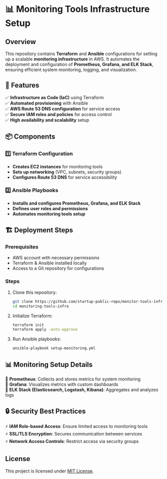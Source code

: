 
# 📊 Monitoring Tools Infrastructure Setup  

## Overview  

This repository contains **Terraform** and **Ansible** configurations for setting up a scalable **monitoring infrastructure** in AWS. It automates the deployment and configuration of **Prometheus, Grafana, and ELK Stack**, ensuring efficient system monitoring, logging, and visualization.  

## 🚀 Features  

✅ **Infrastructure as Code (IaC)** using Terraform  
✅ **Automated provisioning** with Ansible  
✅ **AWS Route 53 DNS configuration** for service access  
✅ **Secure IAM roles and policies** for access control  
✅ **High availability and scalability** setup  

## 📦 Components  

### 1️⃣ **Terraform Configuration**  
- **Creates EC2 instances** for monitoring tools  
- **Sets up networking** (VPC, subnets, security groups)  
- **Configures Route 53 DNS** for service accessibility  

### 2️⃣ **Ansible Playbooks**  
- **Installs and configures Prometheus, Grafana, and ELK Stack**  
- **Defines user roles and permissions**  
- **Automates monitoring tools setup**  

## 🏗️ Deployment Steps  

### Prerequisites  
- AWS account with necessary permissions  
- Terraform & Ansible installed locally  
- Access to a Git repository for configurations  

### Steps  
1. Clone this repository:  
   ```bash
   git clone https://github.com/startup-public-repo/monitor-tools-infra.git
   cd monitoring-tools-infra
   ```  
2. Initialize Terraform:  
   ```bash
   terraform init  
   terraform apply -auto-approve  
   ```  
3. Run Ansible playbooks:  
   ```bash
   ansible-playbook setup-monitoring.yml  
   ```  

## 📊 Monitoring Setup Details  

🔹 **Prometheus**: Collects and stores metrics for system monitoring  
🔹 **Grafana**: Visualizes metrics with custom dashboards  
🔹 **ELK Stack (Elasticsearch, Logstash, Kibana)**: Aggregates and analyzes logs  

## 🔒 Security Best Practices  

⚡ **IAM Role-based Access**: Ensure limited access to monitoring tools  
⚡ **SSL/TLS Encryption**: Secures communication between services  
⚡ **Network Access Controls**: Restrict access via security groups  


## License
This project is licensed under [MIT License](LICENSE).

